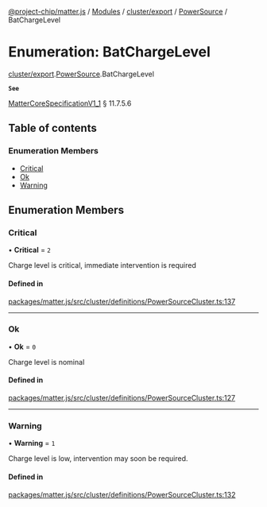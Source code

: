 [@project-chip/matter.js](../README.md) / [Modules](../modules.md) / [cluster/export](../modules/cluster_export.md) / [PowerSource](../modules/cluster_export.PowerSource.md) / BatChargeLevel

# Enumeration: BatChargeLevel

[cluster/export](../modules/cluster_export.md).[PowerSource](../modules/cluster_export.PowerSource.md).BatChargeLevel

**`See`**

[MatterCoreSpecificationV1_1](../interfaces/spec_export.MatterCoreSpecificationV1_1.md) § 11.7.5.6

## Table of contents

### Enumeration Members

- [Critical](cluster_export.PowerSource.BatChargeLevel.md#critical)
- [Ok](cluster_export.PowerSource.BatChargeLevel.md#ok)
- [Warning](cluster_export.PowerSource.BatChargeLevel.md#warning)

## Enumeration Members

### Critical

• **Critical** = ``2``

Charge level is critical, immediate intervention is required

#### Defined in

[packages/matter.js/src/cluster/definitions/PowerSourceCluster.ts:137](https://github.com/project-chip/matter.js/blob/16d5b0d/packages/matter.js/src/cluster/definitions/PowerSourceCluster.ts#L137)

___

### Ok

• **Ok** = ``0``

Charge level is nominal

#### Defined in

[packages/matter.js/src/cluster/definitions/PowerSourceCluster.ts:127](https://github.com/project-chip/matter.js/blob/16d5b0d/packages/matter.js/src/cluster/definitions/PowerSourceCluster.ts#L127)

___

### Warning

• **Warning** = ``1``

Charge level is low, intervention may soon be required.

#### Defined in

[packages/matter.js/src/cluster/definitions/PowerSourceCluster.ts:132](https://github.com/project-chip/matter.js/blob/16d5b0d/packages/matter.js/src/cluster/definitions/PowerSourceCluster.ts#L132)
